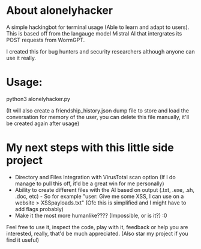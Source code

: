 # About alonelyhacker
A simple hackingbot for terminal usage (Able to learn and adapt to users). 
This is based off from the langauge model Mistral AI that intergrates its POST requests from WormGPT.

I created this for bug hunters and security researchers although anyone can use it really.

# Usage:
python3 alonelyhacker.py

(It will also create a friendship_history.json dump file to store and load the conversation for memory of the user, you can delete this file manually, it'll be created again after usage)

# My next steps with this little side project
- Directory and Files Integration with VirusTotal scan option (If I do manage to pull this off, it'd be a great win for me personally)
- Ability to create different files with the AI based on output (.txt, .exe, .sh, .doc, etc) - So for example "user: Give me some XSS, I can use on a website > XSSpayloads.txt" (Ofc this is simplified and I might have to add flags probably)
- Make it the most more humanlike???? (Impossible, or is it?) :0

Feel free to use it, inspect the code, play with it, feedback or help you are interested, really, that'd be much appreciated. (Also star my project if you find it useful)
